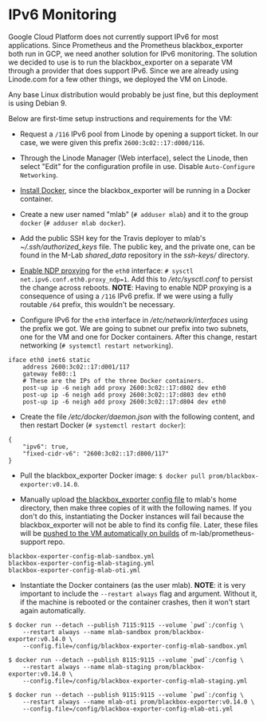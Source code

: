 # IPv6 Monitoring

Google Cloud Platform does not currently support IPv6 for most applications.
Since Prometheus and the Prometheus blackbox\_exporter both run in GCP, we need
another solution for IPv6 monitoring. The solution we decided to use is to run
the blackbox\_exporter on a separate VM through a provider that does support
IPv6. Since we are already using Linode.com for a few other things, we deployed
the VM on Linode.

Any base Linux distribution would probably be just fine, but this deployment is
using Debian 9.

Below are first-time setup instructions and requirements for the VM:

* Request a `/116` IPv6 pool from Linode by opening a support ticket. In our
  case, we were given this prefix `2600:3c02::17:d000/116`.

* Through the Linode Manager (Web interface), select the Linode, then select
  "Edit" for the configuration profile in use. Disable `Auto-Configure
  Networking`.

* [Install Docker](https://docs.docker.com/install/linux/docker-ce/debian/),
  since the blackbox\_exporter will be running in a Docker container.

* Create a new user named "mlab" (`# adduser mlab`) and it to the group `docker`
  (`# adduser mlab docker`).

* Add the public SSH key for the Travis deployer to mlab's
  *~/.ssh/authorized_keys* file. The public key, and the private one, can be
  found in the M-Lab *shared_data* repository in the *ssh-keys/* directory.

* [Enable NDP
  proxying](https://docs.docker.com/v17.09/engine/userguide/networking/default_network/ipv6/#using-ndp-proxying)
  for the `eth0` interface: `# sysctl net.ipv6.conf.eth0.proxy_ndp=1`. Add this
  to _/etc/sysctl.conf_ to persist the change across reboots. **NOTE**: Having
  to enable NDP proxying is a consequence of using a `/116` IPv6 prefix. If we
  were using a fully routable `/64` prefix, this wouldn't be necessary.

* Configure IPv6 for the `eth0` interface in _/etc/network/interfaces_ using the
  prefix we got. We are going to subnet our prefix into two subnets, one for the
  VM and one for Docker containers. After this change, restart networking (`#
  systemctl restart networking`). 

```
iface eth0 inet6 static
    address 2600:3c02::17:d001/117 
    gateway fe80::1
    # These are the IPs of the three Docker containers.
    post-up ip -6 neigh add proxy 2600:3c02::17:d802 dev eth0
    post-up ip -6 neigh add proxy 2600:3c02::17:d803 dev eth0
    post-up ip -6 neigh add proxy 2600:3c02::17:d804 dev eth0
```
* Create the file _/etc/docker/daemon.json_ with the following content, and then
  restart Docker (`# systemctl restart docker`):

```
{
    "ipv6": true,
    "fixed-cidr-v6": "2600:3c02::17:d800/117"
}
```
* Pull the blackbox\_exporter Docker image: `$ docker pull
  prom/blackbox-exporter:v0.14.0`.

* Manually upload [the blackbox\_exporter config
  file](https://github.com/m-lab/prometheus-support/blob/master/config/federation/blackbox/config.yml)
  to mlab's home directory, then make three copies of it with the following
  names. If you don't do this, instantiating the Docker instances will fail
  because the blackbox\_exporter will not be able to find its config file.
  Later, these files will be [pushed to the VM automatically on
  builds](https://github.com/m-lab/prometheus-support/blob/master/deploy_bbe_config.sh)
  of m-lab/prometheus-support repo.
```
blackbox-exporter-config-mlab-sandbox.yml
blackbox-exporter-config-mlab-staging.yml
blackbox-exporter-config-mlab-oti.yml
```
* Instantiate the Docker containers (as the user mlab). **NOTE**: it is very
  important to include the `--restart always` flag and argument. Without it, if
  the machine is rebooted or the container crashes, then it won't start again
  automatically.
```
$ docker run --detach --publish 7115:9115 --volume `pwd`:/config \
    --restart always --name mlab-sandbox prom/blackbox-exporter:v0.14.0 \
    --config.file=/config/blackbox-exporter-config-mlab-sandbox.yml

$ docker run --detach --publish 8115:9115 --volume `pwd`:/config \
    --restart always --name mlab-staging prom/blackbox-exporter:v0.14.0 \
    --config.file=/config/blackbox-exporter-config-mlab-staging.yml

$ docker run --detach --publish 9115:9115 --volume `pwd`:/config \
    --restart always --name mlab-oti prom/blackbox-exporter:v0.14.0 \
    --config.file=/config/blackbox-exporter-config-mlab-oti.yml
```
